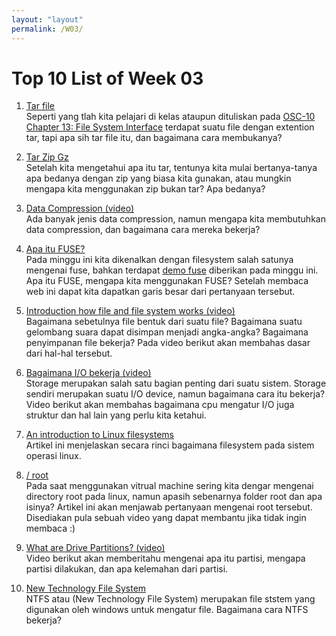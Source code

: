 ```yaml
---
layout: "layout"
permalink: /W03/
---
```


# Top 10 List of Week 03

1. [Tar file](https://www.lifewire.com/tar-file-2622386)<br>
Seperti yang tlah kita pelajari di kelas ataupun dituliskan pada [OSC-10 Chapter 13: File System Interface](https://www.os-book.com/OS10/slide-dir/PPTX-dir/ch13.pptx) terdapat suatu file dengan extention tar, tapi apa sih tar file itu, dan bagaimana cara membukanya?

2. [Tar Zip Gz](https://itsfoss.com/tar-vs-zip-vs-gz/)<br>
Setelah kita mengetahui apa itu tar, tentunya kita mulai bertanya-tanya apa bedanya dengan zip yang biasa kita gunakan, atau mungkin mengapa kita menggunakan zip bukan tar? Apa bedanya?

3. [Data Compression (video)](https://www.youtube.com/watch?v=guo8if4Yxhw)<br>
Ada banyak jenis data compression, namun mengapa kita membutuhkan data compression, dan bagaimana cara mereka bekerja?

4. [Apa itu FUSE?](https://engineering.facile.it/blog/eng/write-filesystem-fuse/)<br>
Pada minggu ini kita dikenalkan dengan filesystem salah satunya mengenai fuse, bahkan terdapat [demo fuse](https://osp4diss.vlsm.org/osp-100.html) diberikan pada minggu ini. Apa itu FUSE, mengapa kita menggunakan FUSE? Setelah membaca web ini dapat kita dapatkan garis besar dari pertanyaan tersebut.

5. [Introduction how file and file system works (video)](https://www.youtube.com/watch?v=KN8YgJnShPM)<br>
Bagaimana sebetulnya file bentuk dari suatu file? 
Bagaimana suatu gelombang suara dapat disimpan menjadi angka-angka? 
Bagaimana penyimpanan file bekerja? 
Pada video berikut akan membahas dasar dari hal-hal tersebut.

6. [Bagaimana I/O bekerja (video)](https://www.youtube.com/watch?v=F18RiREDkwE)<br>
Storage merupakan salah satu bagian penting dari suatu sistem. Storage sendiri merupakan suatu I/O device, namun bagaimana cara itu bekerja?
Video berikut akan membahas bagaimana cpu mengatur I/O juga struktur dan hal lain yang perlu kita ketahui.

7. [An introduction to Linux filesystems](https://opensource.com/life/16/10/introduction-linux-filesystems)<br>
Artikel ini menjelaskan secara rinci bagaimana filesystem pada sistem operasi linux.

8. [   /  root](https://averagelinuxuser.com/linux-root-folders-explained/)<br>
Pada saat menggunakan vitrual machine sering kita dengar mengenai directory root pada linux, namun apasih sebenarnya folder root dan apa isinya?
Artikel ini akan menjawab pertanyaan mengenai root tersebut. Disediakan pula sebuah video yang dapat membantu jika tidak ingin membaca :)

9. [What are Drive Partitions? (video)](https://www.youtube.com/watch?v=AeUM4kR67XQ)<br>
Video berikut akan memberitahu mengenai apa itu partisi, mengapa partisi dilakukan, dan apa kelemahan dari partisi.

10. [New Technology File System](https://www.datto.com/blog/what-is-ntfs-and-how-does-it-work)<br>
NTFS atau (New Technology File System) merupakan file ststem yang digunakan oleh windows untuk mengatur file.
Bagaimana cara NTFS bekerja?

